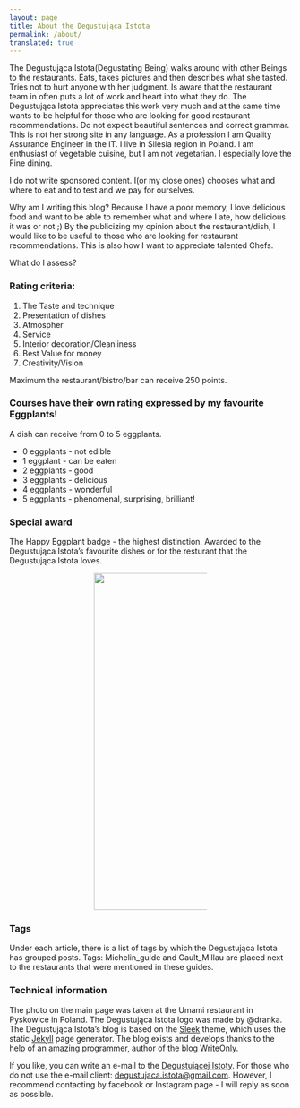 ```yaml
---
layout: page
title: About the Degustująca Istota
permalink: /about/
translated: true
---
```

The Degustująca Istota(Degustating Being) walks around with other Beings to the restaurants.
Eats, takes pictures and then describes what she tasted.
Tries not to hurt anyone with her judgment.
Is aware that the restaurant team in often puts a lot of work and heart into what they do.
The Degustująca Istota appreciates this work very much
and at the same time wants to be helpful for those who are looking for good restaurant recommendations.
Do not expect beautiful sentences and correct grammar. This is not her strong site in any language.
 As a profession I am Quality Assurance Engineer in the IT. I live in Silesia region in Poland.
 I am enthusiast of vegetable cuisine, but I am not vegetarian. I especially love the Fine dining.

I do not write sponsored content. I(or my close ones) chooses what and where to eat and to test and we pay for ourselves.

Why am I writing this blog? Because I have a poor memory, I love delicious food and want to be able to remember what and
where I ate, how delicious it was or not ;) By the publicizing my opinion about the restaurant/dish,
I would like to be useful to those who are looking for restaurant recommendations.
This is also how I want to appreciate talented Chefs.

What do I assess?

### Rating criteria:
1. The Taste and technique
2. Presentation of dishes
3. Atmospher
4. Service
5. Interior decoration/Cleanliness
6. Best Value for money
7. Creativity/Vision

Maximum the restaurant/bistro/bar can receive 250 points.

<a name="baklazan"></a>
### Courses have their own rating expressed by my favourite Eggplants!
A dish can receive from 0 to 5 eggplants.
* 0 eggplants - not edible
* 1 eggplant - can be eaten
* 2 eggplants - good
* 3 eggplants - delicious
* 4 eggplants - wonderful
* 5 eggplants - phenomenal, surprising, brilliant!


### Special award
The Happy Eggplant badge - the highest distinction.
Awarded to the Degustująca Istota’s favourite dishes or for the resturant that the Degustująca Istota loves.


<center><div style="width:40%"><img src="{{site.img_url}}/assets/img/odznaka_new.gif" alt="DegustującaIstota" height="602" width="auto" />
</div></center>

### Tags
Under each article, there is a list of tags by which the Degustująca Istota has grouped posts.
 Tags: Michelin_guide and Gault_Millau are placed next to the restaurants that were mentioned in these guides.

### Technical information
The photo on the main page was taken at the Umami restaurant in Pyskowice in Poland.
The Degustująca Istota logo was made by @dranka. The Degustująca Istota’s blog is based on the [Sleek] theme,
which uses the static [Jekyll] page generator.
The blog exists and develops thanks to the help of an amazing programmer, author of the blog [WriteOnly].

If you like, you can write an e-mail to the  [Degustującej Istoty](mailto:{{site.email}}).
For those who do not use the e-mail client: degustujaca.istota@gmail.com.
 However, I recommend contacting by facebook or Instagram page - I will reply as soon as possible.

[Sleek]:https://janczizikow.github.io/sleek
[Jekyll]: https://jekyllrb.com
[WriteOnly]: https://www.writeonly.pl
